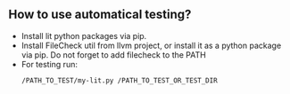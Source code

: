 ## How to use automatical testing?

* Install lit python packages via pip.
* Install FileCheck util from llvm project, or install it as a python package via pip. Do not forget to add filecheck to the PATH
* For testing run:
  ```bash
  /PATH_TO_TEST/my-lit.py /PATH_TO_TEST_OR_TEST_DIR
  ```
